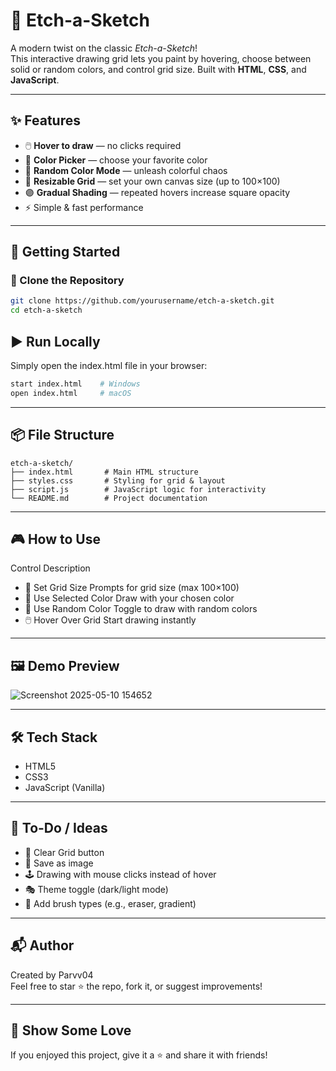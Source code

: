 # 🎨 Etch-a-Sketch

A modern twist on the classic *Etch-a-Sketch*!  
This interactive drawing grid lets you paint by hovering, choose between solid or random colors, and control grid size. Built with **HTML**, **CSS**, and **JavaScript**.

---

## ✨ Features

- 🖱️ **Hover to draw** — no clicks required
- 🎨 **Color Picker** — choose your favorite color
- 🌈 **Random Color Mode** — unleash colorful chaos
- 🧱 **Resizable Grid** — set your own canvas size (up to 100×100)
- 🟣 **Gradual Shading** — repeated hovers increase square opacity
- ⚡ Simple & fast performance

---

## 🚀 Getting Started

### 📁 Clone the Repository

```bash
git clone https://github.com/yourusername/etch-a-sketch.git
cd etch-a-sketch
```
## ▶️ Run Locally
Simply open the index.html file in your browser:

```bash
start index.html    # Windows
open index.html     # macOS
```
---

## 📦 File Structure
```
etch-a-sketch/
├── index.html       # Main HTML structure
├── styles.css       # Styling for grid & layout
├── script.js        # JavaScript logic for interactivity
└── README.md        # Project documentation
```
---
## 🎮 How to Use
Control	          Description
- 🔲 Set Grid Size	Prompts for grid size (max 100×100)
- 🎨 Use Selected Color	Draw with your chosen color
- 🌈 Use Random Color	Toggle to draw with random colors
- 🖱️ Hover Over Grid	Start drawing instantly
---
## 🖼️ Demo Preview

![Screenshot 2025-05-10 154652](https://github.com/user-attachments/assets/3df1ac64-2676-4d03-9f77-1f55c0caf757)

---
## 🛠️ Tech Stack

- HTML5
- CSS3
- JavaScript (Vanilla)
---
## 📌 To-Do / Ideas

- 🧽 Clear Grid button
- 💾 Save as image
- 🕹️ Drawing with mouse clicks instead of hover
- 🎭 Theme toggle (dark/light mode)
- 🧩 Add brush types (e.g., eraser, gradient)
---
## 📬 Author

Created by Parvv04   
Feel free to star ⭐ the repo, fork it, or suggest improvements!

---
## 🌟 Show Some Love  

If you enjoyed this project, give it a ⭐ and share it with friends!
